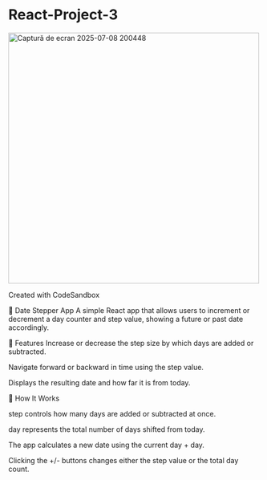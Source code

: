 # React-Project-3

<img width="500" alt="Captură de ecran 2025-07-08 200448" src="https://github.com/user-attachments/assets/809d2ae6-e491-4f01-84d4-d27dcce7d032" />

Created with CodeSandbox

📅 Date Stepper App
A simple React app that allows users to increment or decrement a day counter and step value, showing a future or past date accordingly.

🚀 Features
Increase or decrease the step size by which days are added or subtracted.

Navigate forward or backward in time using the step value.

Displays the resulting date and how far it is from today.

🧠 How It Works

step controls how many days are added or subtracted at once.

day represents the total number of days shifted from today.

The app calculates a new date using the current day + day.

Clicking the +/- buttons changes either the step value or the total day count.
